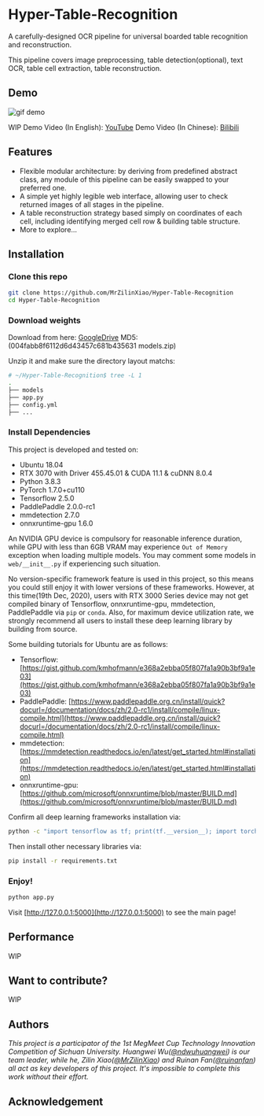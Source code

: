 # Hyper-Table-Recognition

A carefully-designed OCR pipeline for universal boarded table recognition and reconstruction.

This pipeline covers image preprocessing, table detection(optional), text OCR, table cell extraction, table reconstruction.

## Demo
![gif demo](https://upyun.mrxiao.net/img/demo.gif)

WIP
Demo Video (In English): [YouTube]()
Demo Video (In Chinese): [Bilibili]()

## Features

- Flexible modular architecture: by deriving from predefined abstract class, any module of this pipeline can be easily swapped to your preferred one.
- A simple yet highly legible web interface, allowing user to check returned images of all stages in the pipeline.
- A table reconstruction strategy based simply on coordinates of each cell, including identifying merged cell row & building table structure.
- More to explore...

## Installation

### Clone this repo
```bash
git clone https://github.com/MrZilinXiao/Hyper-Table-Recognition
cd Hyper-Table-Recognition
```

### Download weights
Download from here: [GoogleDrive](https://drive.google.com/file/d/10NynXURJP2y1M7ScB0lzXnWcXba30PhM/view?usp=sharing) MD5: (004fabb8f6112d6d43457c681b435631  models.zip)

Unzip it and make sure the directory layout matchs:
```bash
# ~/Hyper-Table-Recognition$ tree -L 1
.
├── models
├── app.py
├── config.yml
├── ...
```

### Install Dependencies

This project is developed and tested on:

- Ubuntu 18.04
- RTX 3070 with Driver 455.45.01 & CUDA 11.1 & cuDNN 8.0.4
- Python 3.8.3
- PyTorch 1.7.0+cu110
- Tensorflow 2.5.0
- PaddlePaddle 2.0.0-rc1
- mmdetection 2.7.0
- onnxruntime-gpu 1.6.0

An NVIDIA GPU device is compulsory for reasonable inference duration, while GPU with less than 6GB VRAM may experience `Out of Memory` exception when loading multiple models. You may comment some models in `web/__init__.py` if experiencing such situation.

No version-specific framework feature is used in this project, so this means you could still enjoy it with lower versions of these frameworks. However, at this time(19th Dec, 2020), users with RTX 3000 Series device may not get compiled binary of Tensorflow, onnxruntime-gpu, mmdetection, PaddlePaddle via `pip` or `conda`. Also, for maximum device utilization rate, we strongly recommend all users to install these deep learning library by building from source.

Some building tutorials for Ubuntu are as follows:

- Tensorflow: [https://gist.github.com/kmhofmann/e368a2ebba05f807fa1a90b3bf9a1e03](https://gist.github.com/kmhofmann/e368a2ebba05f807fa1a90b3bf9a1e03)
- PaddlePaddle: [https://www.paddlepaddle.org.cn/install/quick?docurl=/documentation/docs/zh/2.0-rc1/install/compile/linux-compile.html](https://www.paddlepaddle.org.cn/install/quick?docurl=/documentation/docs/zh/2.0-rc1/install/compile/linux-compile.html)
- mmdetection: [https://mmdetection.readthedocs.io/en/latest/get_started.html#installation](https://mmdetection.readthedocs.io/en/latest/get_started.html#installation)
- onnxruntime-gpu: [https://github.com/microsoft/onnxruntime/blob/master/BUILD.md](https://github.com/microsoft/onnxruntime/blob/master/BUILD.md)

Confirm all deep learning frameworks installation via:
```bash
python -c "import tensorflow as tf; print(tf.__version__); import torch; print(torch.__version__); import paddle; print(paddle.__version__); import onnxruntime as rt; print(rt.__version__); import mmdets; print(mmdet.__version__)"
```

Then install other necessary libraries via:
```bash
pip install -r requirements.txt
```

### Enjoy!

```bash 
python app.py
```

Visit [http://127.0.0.1:5000](http://127.0.0.1:5000) to see the main page!

## Performance
WIP

## Want to contribute?
WIP

## Authors

*This project is a participator of the 1st MegMeet Cup Technology Innovation Competition of Sichuan University. Huangwei Wu([@ndwuhuangwei](https://github.com/ndwuhuangwei)) is our team leader, while he, Zilin Xiao([@MrZilinXiao](https://github.com/MrZilinXiao)) and Ruinan Fan([@ruinanfan](https://github.com/ruinanfan)) all act as key developers of this project. It's impossible to complete this work without their effort.*

## Acknowledgement
